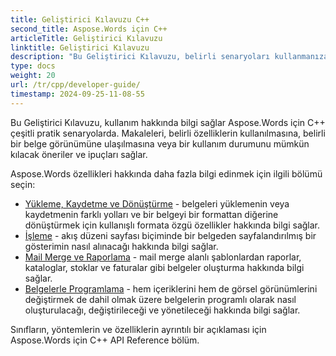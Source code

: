 ```yaml
---
title: Geliştirici Kılavuzu C++
second_title: Aspose.Words için C++
articleTitle: Geliştirici Kılavuzu
linktitle: Geliştirici Kılavuzu
description: "Bu Geliştirici Kılavuzu, belirli senaryoları kullanmanıza yardımcı olacak pratik senaryoları ve ipuçlarını açıklar Aspose.Words için C++ özellikler, belirli bir belge görünümü elde edin veya bir kullanım durumunu mümkün kılın."
type: docs
weight: 20
url: /tr/cpp/developer-guide/
timestamp: 2024-09-25-11-08-55
---
```


Bu Geliştirici Kılavuzu, kullanım hakkında bilgi sağlar Aspose.Words için C++ çeşitli pratik senaryolarda. Makaleleri, belirli özelliklerin kullanılmasına, belirli bir belge görünümüne ulaşılmasına veya bir kullanım durumunu mümkün kılacak öneriler ve ipuçları sağlar.

Aspose.Words özellikleri hakkında daha fazla bilgi edinmek için ilgili bölümü seçin:

- [Yükleme, Kaydetme ve Dönüştürme](/words/cpp/loading-saving-and-converting/) - belgeleri yüklemenin veya kaydetmenin farklı yolları ve bir belgeyi bir formattan diğerine dönüştürmek için kullanışlı formata özgü özellikler hakkında bilgi sağlar.
- [İşleme](/words/cpp/rendering/) - akış düzeni sayfası biçiminde bir belgeden sayfalandırılmış bir gösterimin nasıl alınacağı hakkında bilgi sağlar.
- [Mail Merge ve Raporlama](/words/cpp/mail-merge-and-reporting/) - mail merge alanlı şablonlardan raporlar, kataloglar, stoklar ve faturalar gibi belgeler oluşturma hakkında bilgi sağlar.
- [Belgelerle Programlama](/words/cpp/programming-with-documents/) - hem içeriklerini hem de görsel görünümlerini değiştirmek de dahil olmak üzere belgelerin programlı olarak nasıl oluşturulacağı, değiştirileceği ve yönetileceği hakkında bilgi sağlar.

Sınıfların, yöntemlerin ve özelliklerin ayrıntılı bir açıklaması için Aspose.Words için C++ API Reference bölüm.
